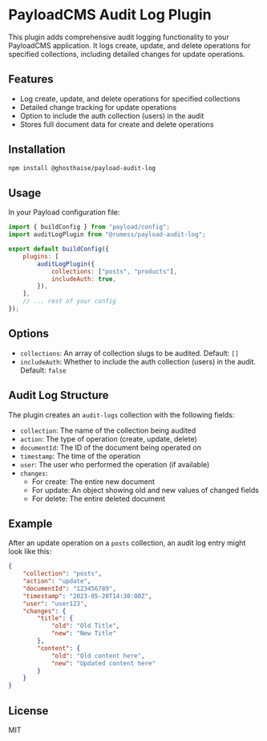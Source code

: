 # PayloadCMS Audit Log Plugin

This plugin adds comprehensive audit logging functionality to your PayloadCMS application. It logs create, update, and delete operations for specified collections, including detailed changes for update operations.

## Features

-   Log create, update, and delete operations for specified collections
-   Detailed change tracking for update operations
-   Option to include the auth collection (users) in the audit
-   Stores full document data for create and delete operations

## Installation

```bash
npm install @ghosthaise/payload-audit-log
```

## Usage

In your Payload configuration file:

```javascript
import { buildConfig } from "payload/config";
import auditLogPlugin from "@rumess/payload-audit-log";

export default buildConfig({
    plugins: [
        auditLogPlugin({
            collections: ["posts", "products"],
            includeAuth: true,
        }),
    ],
    // ... rest of your config
});
```

## Options

-   `collections`: An array of collection slugs to be audited. Default: `[]`
-   `includeAuth`: Whether to include the auth collection (users) in the audit. Default: `false`

## Audit Log Structure

The plugin creates an `audit-logs` collection with the following fields:

-   `collection`: The name of the collection being audited
-   `action`: The type of operation (create, update, delete)
-   `documentId`: The ID of the document being operated on
-   `timestamp`: The time of the operation
-   `user`: The user who performed the operation (if available)
-   `changes`:
    -   For create: The entire new document
    -   For update: An object showing old and new values of changed fields
    -   For delete: The entire deleted document

## Example

After an update operation on a `posts` collection, an audit log entry might look like this:

```json
{
    "collection": "posts",
    "action": "update",
    "documentId": "123456789",
    "timestamp": "2023-05-20T14:30:00Z",
    "user": "user123",
    "changes": {
        "title": {
            "old": "Old Title",
            "new": "New Title"
        },
        "content": {
            "old": "Old content here",
            "new": "Updated content here"
        }
    }
}
```

## License

MIT
